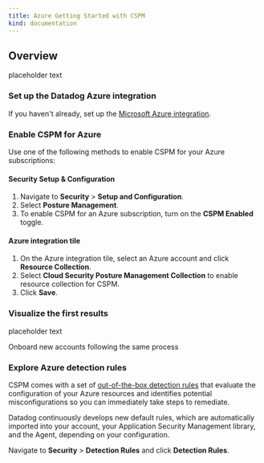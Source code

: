```yaml
---
title: Azure Getting Started with CSPM
kind: documentation
---
```


## Overview 

placeholder text

### Set up the Datadog Azure integration

If you haven't already, set up the [Microsoft Azure integration][1].

### Enable CSPM for Azure

Use one of the following methods to enable CSPM for your Azure subscriptions:

#### Security Setup & Configuration

1. Navigate to **Security** > **Setup and Configuration**.
2. Select **Posture Management**.
3. To enable CSPM for an Azure subscription, turn on the **CSPM Enabled** toggle.

#### Azure integration tile

1. On the Azure integration tile, select an Azure account and click **Resource Collection**.
2. Select **Cloud Security Posture Management Collection** to enable resource collection for CSPM.
3. Click **Save**.

### Visualize the first results

placeholder text

Onboard new accounts following the same process

### Explore Azure detection rules

CSPM comes with a set of [out-of-the-box detection rules][2] that evaluate the configuration of your Azure resources and identifies potential misconfigurations so you can immediately take steps to remediate.

Datadog continuously develops new default rules, which are automatically imported into your account, your Application Security Management library, and the Agent, depending on your configuration.

Navigate to **Security** > **Detection Rules** and click **Detection Rules**.

[1]: https://docs.datadoghq.com/integrations/azure
[2]: /security_platform/default_rules/#cat-posture-management-cloud